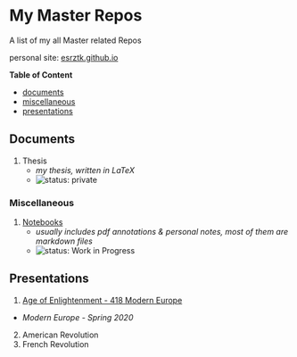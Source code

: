# My Master Repos

A list of my all Master related Repos

personal site: [esrztk.github.io](esrztk.github.io)

**Table of Content**

* [documents](#documents)
* [miscellaneous](#miscellaneous)
* [presentations](#presentations)


## Documents

1. Thesis
    - *my thesis, written in LaTeX*
    - ![status: private](https://img.shields.io/badge/status-private-red.svg)

### Miscellaneous

1. [Notebooks](https://github.com/esrztk/notebook)
    - *usually includes pdf annotations & personal notes, most of them are markdown files*
    - ![status: Work in Progress](https://img.shields.io/badge/status-Work%20in%20Progress-yellow.svg)

## Presentations
1. [Age of Enlightenment - 418 Modern Europe](https://esrztk.github.io/HIST418ENLIGHT/)
  - *Modern Europe - Spring 2020*
2. American Revolution
3. French Revolution
